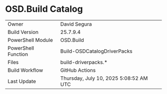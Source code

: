 ﻿# OSD.Build Catalog

| | |
|-|-|
| Owner | David Segura |
| Build Version | 25.7.9.4 |
| PowerShell Module | OSD.Build |
| PowerShell Function | Build-OSDCatalogDriverPacks |
| Files | build-driverpacks.* |
| Build Workflow | GitHub Actions |
| Last Update | Thursday, July 10, 2025 5:08:52 AM UTC |
